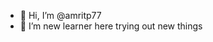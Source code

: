 - 👋 Hi, I’m @amritp77
- 👀 I’m new learner here trying out new things


<!---
amritp77/amritp77 is a ✨ special ✨ repository because its `README.md` (this file) appears on your GitHub profile.
You can click the Preview link to take a look at your changes.
--->
